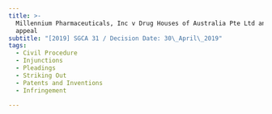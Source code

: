 ```yaml
---
title: >-
  Millennium Pharmaceuticals, Inc v Drug Houses of Australia Pte Ltd and another
  appeal
subtitle: "[2019] SGCA 31 / Decision Date: 30\_April\_2019"
tags:
  - Civil Procedure
  - Injunctions
  - Pleadings
  - Striking Out
  - Patents and Inventions
  - Infringement

---
```

